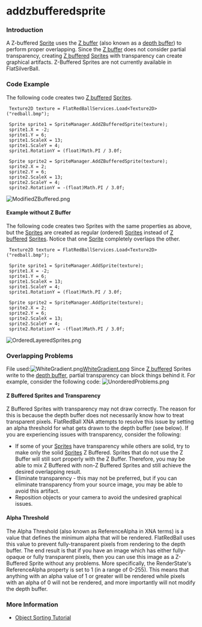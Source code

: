 # addzbufferedsprite

### Introduction

A Z-buffered [Sprite](../../../../frb/docs/index.php) uses the [Z buffer](../../../../frb/docs/index.php) (also known as a [depth buffer](../../../../frb/docs/index.php)) to perform proper overlapping. Since the [Z buffer](../../../../frb/docs/index.php) does not consider partial transparency, creating [Z buffered](../../../../frb/docs/index.php) [Sprites](../../../../frb/docs/index.php) with transparency can create graphical artifacts. Z-Buffered Sprites are not currently available in FlatSilverBall.

### Code Example

The following code creates two [Z buffered](../../../../frb/docs/index.php) [Sprites](../../../../frb/docs/index.php).

```
 Texture2D texture = FlatRedBallServices.Load<Texture2D>("redball.bmp");

 Sprite sprite1 = SpriteManager.AddZBufferedSprite(texture);
 sprite1.X = -2;
 sprite1.Y = 6;
 sprite1.ScaleX = 13;
 sprite1.ScaleY = 4;
 sprite1.RotationY = (float)Math.PI / 3.0f;

 Sprite sprite2 = SpriteManager.AddZBufferedSprite(texture);
 sprite2.X = 2;
 sprite2.Y = 6;
 sprite2.ScaleX = 13;
 sprite2.ScaleY = 4;
 sprite2.RotationY = -(float)Math.PI / 3.0f;
```

![ModifiedZBuffered.png](../../../../media/migrated_media-ModifiedZBuffered.png)

#### Example without Z Buffer

The following code creates two Sprites with the same properties as above, but the [Sprites](../../../../frb/docs/index.php) are created as regular (ordered) [Sprites](../../../../frb/docs/index.php) instead of [Z buffered](../../../../frb/docs/index.php) [Sprites](../../../../frb/docs/index.php). Notice that one [Sprite](../../../../frb/docs/index.php) completely overlaps the other.

```
 Texture2D texture = FlatRedBallServices.Load<Texture2D>("redball.bmp");

 Sprite sprite1 = SpriteManager.AddSprite(texture);
 sprite1.X = -2;
 sprite1.Y = 6;
 sprite1.ScaleX = 13;
 sprite1.ScaleY = 4;
 sprite1.RotationY = (float)Math.PI / 3.0f;

 Sprite sprite2 = SpriteManager.AddSprite(texture);
 sprite2.X = 2;
 sprite2.Y = 6;
 sprite2.ScaleX = 13;
 sprite2.ScaleY = 4;
 sprite2.RotationY = -(float)Math.PI / 3.0f;
```

![OrderedLayeredSprites.png](../../../../media/migrated_media-OrderedLayeredSprites.png)

### Overlapping Problems

File used:![WhiteGradient.png](../../../../media/migrated_media-WhiteGradient.png)[WhiteGradient.png](../../../../frb/docs/images/1/1b/WhiteGradient.png) Since [Z buffered](../../../../frb/docs/index.php) Sprites write to the [depth buffer](../../../../frb/docs/index.php), partial transparency can block things behind it. For example, consider the following code: ![UnorderedProblems.png](../../../../media/migrated_media-UnorderedProblems.png)

#### Z Buffered Sprites and Transparency

Z Buffered Sprites with transparency may not draw correctly. The reason for this is because the depth buffer does not necessarily know how to treat transparent pixels. FlatRedBall XNA attempts to resolve this issue by setting an alpha threshold for what gets drawn to the depth buffer (see below). If you are experiencing issues with transparency, consider the following:

* If some of your [Sprites](../../../../frb/docs/index.php) have transparency while others are solid, try to make only the solid [Sprites](../../../../frb/docs/index.php) Z Buffered. Sprites that do not use the Z Buffer will still sort properly with the Z Buffer. Therefore, you may be able to mix Z Buffered with non-Z Buffered Sprites and still achieve the desired overlapping result.
* Eliminate transparency - this may not be preferred, but if you can eliminate transparency from your source image, you may be able to avoid this artifact.
* Reposition objects or your camera to avoid the undesired graphical issues.

#### Alpha Threshold

The Alpha Threshold (also known as ReferenceAlpha in XNA terms) is a value that defines the minimum alpha that will be rendered. FlatRedBall uses this value to prevent fully-transparent pixels from rendering to the depth buffer. The end result is that if you have an image which has either fully-opaque or fully transparent pixels, then you can use this image as a Z-Buffered Sprite without any problems. More specifically, the RenderState's ReferenceAlpha property is set to 1 (in a range of 0-255). This means that anything with an alpha value of 1 or greater will be rendered while pixels with an alpha of 0 will not be rendered, and more importantly will not modify the depth buffer.

### More Information

* [Object Sorting Tutorial](../../../../frb/docs/index.php)
